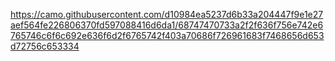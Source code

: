 https://camo.githubusercontent.com/d10984ea5237d6b33a204447f9e1e27aef564fe226806370fd597088416d6da1/68747470733a2f2f636f756e742e6765746c6f6c692e636f6d2f6765742f403a70686f726961683f7468656d653d72756c653334
